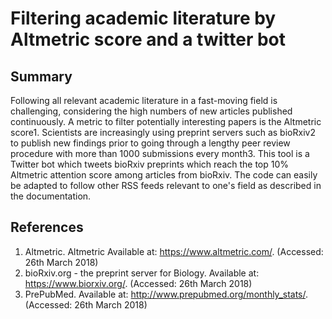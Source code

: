 # Filtering academic literature by Altmetric score and a twitter bot

## Summary
Following all relevant academic literature in a fast-moving field is challenging, considering the high numbers of new articles published continuously. A metric to filter potentially interesting papers is the Altmetric score1. Scientists are increasingly using preprint servers such as bioRxiv2 to publish new findings prior to going through a lengthy peer review procedure with more than 1000 submissions every month3. This tool is a Twitter bot which tweets bioRxiv preprints which reach the top 10% Altmetric attention score among articles from bioRxiv. The code can easily be adapted to follow other RSS feeds relevant to one's field as described in the documentation.

## References
1.	Altmetric. Altmetric Available at: https://www.altmetric.com/. (Accessed: 26th March 2018)
2.	bioRxiv.org - the preprint server for Biology. Available at: https://www.biorxiv.org/. (Accessed: 26th March 2018)
3.	PrePubMed. Available at: http://www.prepubmed.org/monthly_stats/. (Accessed: 26th March 2018)
